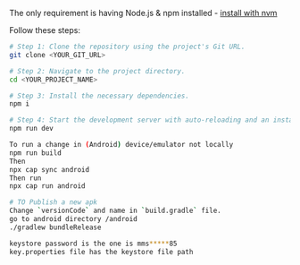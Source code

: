 The only requirement is having Node.js & npm installed - [install with nvm](https://github.com/nvm-sh/nvm#installing-and-updating)

Follow these steps:

```sh
# Step 1: Clone the repository using the project's Git URL.
git clone <YOUR_GIT_URL>

# Step 2: Navigate to the project directory.
cd <YOUR_PROJECT_NAME>

# Step 3: Install the necessary dependencies.
npm i

# Step 4: Start the development server with auto-reloading and an instant preview.
npm run dev

To run a change in (Android) device/emulator not locally
npm run build
Then
npx cap sync android
Then run
npx cap run android

# TO Publish a new apk
Change `versionCode` and name in `build.gradle` file.
go to android directory /android
./gradlew bundleRelease

keystore password is the one is mms*****85
key.properties file has the keystore file path
